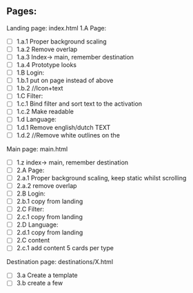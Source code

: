 ## Pages:

Landing page: index.html
1.A Page:
- [ ] 1.a.1 Proper background scaling
- [ ] 1.a.2 Remove overlap
- [ ] 1.a.3 Index-> main, remember destination
- [ ] 1.a.4 Prototype looks
- [ ] 1.B Login:
- [ ] 1.b.1 put on page instead of above
- [ ] 1.b.2 //Icon+text
- [ ] 1.C Filter:
- [ ] 1.c.1 Bind filter and sort text to the activation
- [ ] 1.c.2 Make readable
- [ ] 1.d Language:
- [ ] 1.d.1 Remove english/dutch TEXT
- [ ] 1.d.2 //Remove white outlines on the

Main page: main.html
- [ ] 1.z index-> main, remember destination
- [ ] 2.A Page:
- [ ] 2.a.1 Proper background scaling, keep static whilst scrolling
- [ ] 2.a.2 remove overlap
- [ ] 2.B Login:
- [ ] 2.b.1 copy from landing
- [ ] 2.C Filter:
- [ ] 2.c.1 copy from landing
- [ ] 2.D Language:
- [ ] 2.d.1 copy from landing
- [ ] 2.C content
- [ ] 2.c.1 add content 5 cards per type

Destination page: destinations/X.html
- [ ] 3.a Create a template
- [ ] 3.b create a few
